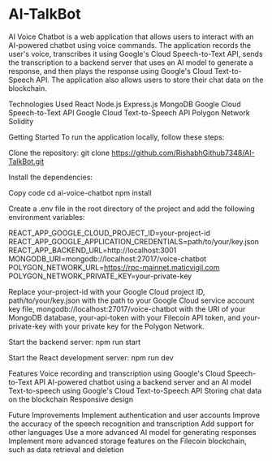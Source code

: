 # AI-TalkBot
AI Voice Chatbot is a web application that allows users to interact with an AI-powered chatbot using voice commands. The application records the user's voice, transcribes it using Google's Cloud Speech-to-Text API, sends the transcription to a backend server that uses an AI model to generate a response, and then plays the response using Google's Cloud Text-to-Speech API. The application also allows users to store their chat data on the  blockchain.


Technologies Used
React
Node.js
Express.js
MongoDB
Google Cloud Speech-to-Text API
Google Cloud Text-to-Speech API
Polygon Network
Solidity

Getting Started
To run the application locally, follow these steps:

Clone the repository:
git clone https://github.com/RishabhGithub7348/AI-TalkBot.git

Install the dependencies:

Copy code
cd ai-voice-chatbot
npm install

Create a .env file in the root directory of the project and add the following environment variables:

REACT_APP_GOOGLE_CLOUD_PROJECT_ID=your-project-id
REACT_APP_GOOGLE_APPLICATION_CREDENTIALS=path/to/your/key.json
REACT_APP_BACKEND_URL=http://localhost:3001
MONGODB_URI=mongodb://localhost:27017/voice-chatbot
POLYGON_NETWORK_URL=https://rpc-mainnet.maticvigil.com
POLYGON_NETWORK_PRIVATE_KEY=your-private-key

Replace your-project-id with your Google Cloud project ID, path/to/your/key.json with the path to your Google Cloud service account key file, mongodb://localhost:27017/voice-chatbot with the URI of your MongoDB database, your-api-token with your Filecoin API token, and your-private-key with your private key for the Polygon Network.

Start the backend server:
npm run start

Start the React development server:
npm run dev

Features
Voice recording and transcription using Google's Cloud Speech-to-Text API
AI-powered chatbot using a backend server and an AI model
Text-to-speech using Google's Cloud Text-to-Speech API
Storing chat data on the  blockchain
Responsive design

Future Improvements
Implement authentication and user accounts
Improve the accuracy of the speech recognition and transcription
Add support for other languages
Use a more advanced AI model for generating responses
Implement more advanced storage features on the Filecoin blockchain, such as data retrieval and deletion
